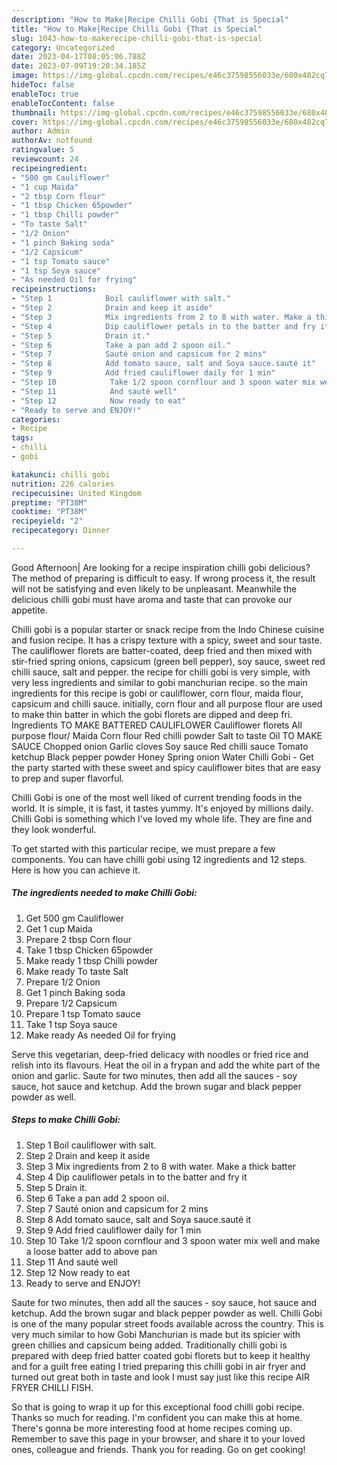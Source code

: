 ```yaml
---
description: "How to Make|Recipe Chilli Gobi {That is Special"
title: "How to Make|Recipe Chilli Gobi {That is Special"
slug: 1043-how-to-makerecipe-chilli-gobi-that-is-special
category: Uncategorized
date: 2023-04-17T08:05:06.788Z
date: 2023-07-09T19:20:34.185Z
image: https://img-global.cpcdn.com/recipes/e46c37598556033e/680x482cq70/chilli-gobi-recipe-main-photo.jpg
hideToc: false
enableToc: true
enableTocContent: false
thumbnail: https://img-global.cpcdn.com/recipes/e46c37598556033e/680x482cq70/chilli-gobi-recipe-main-photo.jpg
cover: https://img-global.cpcdn.com/recipes/e46c37598556033e/680x482cq70/chilli-gobi-recipe-main-photo.jpg
author: Admin
authorAv: notfound
ratingvalue: 5
reviewcount: 24
recipeingredient:
- "500 gm Cauliflower"
- "1 cup Maida"
- "2 tbsp Corn flour"
- "1 tbsp Chicken 65powder"
- "1 tbsp Chilli powder"
- "To taste Salt"
- "1/2 Onion"
- "1 pinch Baking soda"
- "1/2 Capsicum"
- "1 tsp Tomato sauce"
- "1 tsp Soya sauce"
- "As needed Oil for frying"
recipeinstructions:
- "Step 1            Boil cauliflower with salt."
- "Step 2            Drain and keep it aside"
- "Step 3            Mix ingredients from 2 to 8 with water. Make a thick batter"
- "Step 4            Dip cauliflower petals in to the batter and fry it"
- "Step 5            Drain it."
- "Step 6            Take a pan add 2 spoon oil."
- "Step 7            Sauté onion and capsicum for 2 mins"
- "Step 8            Add tomato sauce, salt and Soya sauce.sauté it"
- "Step 9            Add fried cauliflower daily for 1 min"
- "Step 10            Take 1/2 spoon cornflour and 3 spoon water mix well and make a loose batter add to above pan"
- "Step 11            And sauté well"
- "Step 12            Now ready to eat"
- "Ready to serve and ENJOY!"
categories:
- Recipe
tags:
- chilli
- gobi

katakunci: chilli gobi 
nutrition: 226 calories
recipecuisine: United Kingdom
preptime: "PT38M"
cooktime: "PT38M"
recipeyield: "2"
recipecategory: Dinner

---
```



Good Afternoon| Are looking for a recipe inspiration chilli gobi delicious? The method of preparing is difficult to easy. If wrong process it, the result will not be satisfying and even likely to be unpleasant. Meanwhile the delicious chilli gobi must have aroma and taste that can provoke our appetite.





Chilli gobi is a popular starter or snack recipe from the Indo Chinese cuisine and fusion recipe. It has a crispy texture with a spicy, sweet and sour taste. The cauliflower florets are batter-coated, deep fried and then mixed with stir-fried spring onions, capsicum (green bell pepper), soy sauce, sweet red chilli sauce, salt and pepper. the recipe for chilli gobi is very simple, with very less ingredients and similar to gobi manchurian recipe. so the main ingredients for this recipe is gobi or cauliflower, corn flour, maida flour, capsicum and chilli sauce. initially, corn flour and all purpose flour are used to make thin batter in which the gobi florets are dipped and deep fri. Ingredients TO MAKE BATTERED CAULIFLOWER Cauliflower florets All purpose flour/ Maida Corn flour Red chilli powder Salt to taste Oil TO MAKE SAUCE Chopped onion Garlic cloves Soy sauce Red chilli sauce Tomato ketchup Black pepper powder Honey Spring onion Water Chilli Gobi - Get the party started with these sweet and spicy cauliflower bites that are easy to prep and super flavorful.

Chilli Gobi is one of the most well liked of current trending foods in the world. It is simple, it is fast, it tastes yummy. It's enjoyed by millions daily. Chilli Gobi is something which I've loved my whole life. They are fine and they look wonderful.


To get started with this particular recipe, we must prepare a few components. You can have chilli gobi using 12 ingredients and 12 steps. Here is how you can achieve it.

<!--inarticleads1-->

##### The ingredients needed to make Chilli Gobi:

1. Get 500 gm Cauliflower
1. Get 1 cup Maida
1. Prepare 2 tbsp Corn flour
1. Take 1 tbsp Chicken 65powder
1. Make ready 1 tbsp Chilli powder
1. Make ready To taste Salt
1. Prepare 1/2 Onion
1. Get 1 pinch Baking soda
1. Prepare 1/2 Capsicum
1. Prepare 1 tsp Tomato sauce
1. Take 1 tsp Soya sauce
1. Make ready As needed Oil for frying


Serve this vegetarian, deep-fried delicacy with noodles or fried rice and relish into its flavours. Heat the oil in a frypan and add the white part of the onion and garlic. Saute for two minutes, then add all the sauces - soy sauce, hot sauce and ketchup. Add the brown sugar and black pepper powder as well. 

<!--inarticleads2-->

##### Steps to make Chilli Gobi:

1. Step 1            Boil cauliflower with salt.
1. Step 2            Drain and keep it aside
1. Step 3            Mix ingredients from 2 to 8 with water. Make a thick batter
1. Step 4            Dip cauliflower petals in to the batter and fry it
1. Step 5            Drain it.
1. Step 6            Take a pan add 2 spoon oil.
1. Step 7            Sauté onion and capsicum for 2 mins
1. Step 8            Add tomato sauce, salt and Soya sauce.sauté it
1. Step 9            Add fried cauliflower daily for 1 min
1. Step 10            Take 1/2 spoon cornflour and 3 spoon water mix well and make a loose batter add to above pan
1. Step 11            And sauté well
1. Step 12            Now ready to eat
1. Ready to serve and ENJOY!

Saute for two minutes, then add all the sauces - soy sauce, hot sauce and ketchup. Add the brown sugar and black pepper powder as well. Chilli Gobi is one of the many popular street foods available across the country. This is very much similar to how Gobi Manchurian is made but its spicier with green chillies and capsicum being added. Traditionally chilli gobi is prepared with deep fried batter coated gobi florets but to keep it healthy and for a guilt free eating I tried preparing this chilli gobi in air fryer and turned out great both in taste and look I must say just like this recipe AIR FRYER CHILLI FISH. 

So that is going to wrap it up for this exceptional food chilli gobi recipe. Thanks so much for reading. I'm confident you can make this at home. There's gonna be more interesting food at home recipes coming up. Remember to save this page in your browser, and share it to your loved ones, colleague and friends. Thank you for reading. Go on get cooking!

